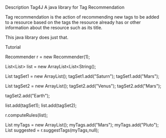 Description
Tag4J
A java library for Tag Recommendation

Tag recommendation is the action of recommending new tags to be added to a resource based on the tags the resource already has or
other information about the resource such as its title.

This java library does just that.

Tutorial

Recommender r = new Recommender(1); 

List<List<String>> list = new ArrayList<List<String();

List<String> tagSet1 = new ArrayList<String>();
tagSet1.add("Saturn");
tagSet1.add("Mars");

List<String> tagSet2 = new ArrayList<String>();
tagSet2.add("Venus");
tagSet2.add("Mars");

tagSet2.add("Earth");

list.add(tagSet1);
list.add(tagSet2);

r.computeRules(list);

List<String> myTags = new ArrayList<String>();
myTags.add("Mars");
myTags.add("Pluto");
List<Sting> suggested = r.suggestTags(myTags,null);
